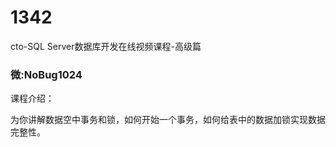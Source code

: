 # 1342
cto-SQL Server数据库开发在线视频课程-高级篇

### 微:NoBug1024 


课程介绍：

为你讲解数据空中事务和锁，如何开始一个事务，如何给表中的数据加锁实现数据完整性。
